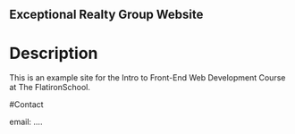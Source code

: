 Exceptional Realty Group Website
---

# Description

This is an example site for the Intro to Front-End Web Development Course at The FlatironSchool.

#Contact

email: ....

